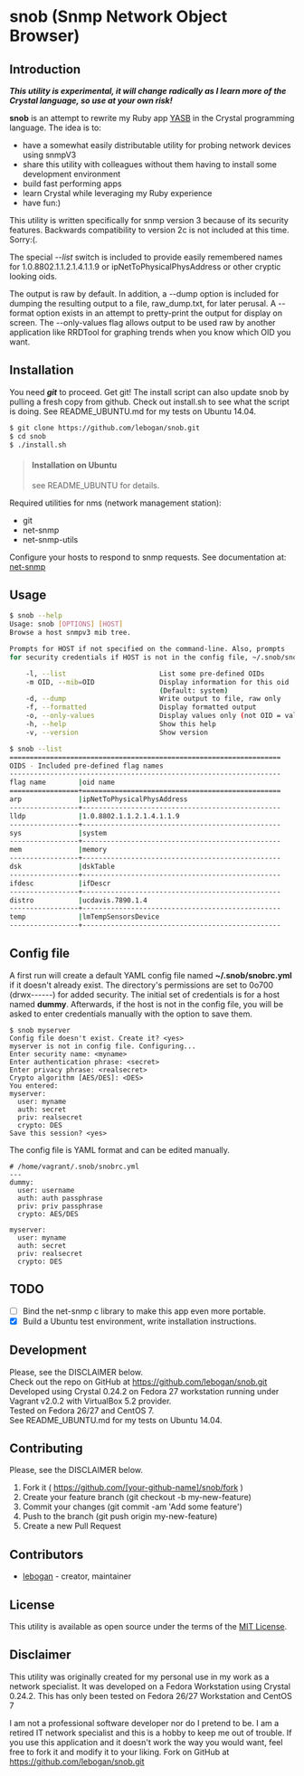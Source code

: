 # snob (Snmp Network Object Browser)
## Introduction
***This utility is experimental, it will change radically as I learn more of the
Crystal language, so use at your own risk!***

**snob** is an attempt to rewrite my Ruby app [YASB](https://github.com/lebogan/yasb.git)
in the Crystal programming language. The idea is to:

- have a somewhat easily distributable utility for
probing network devices using snmpV3
- share this utility with colleagues without them having to install some
development environment
- build fast performing apps
- learn Crystal while leveraging my Ruby experience
- have fun:)

This utility is written specifically for snmp version 3 because of
its security features. Backwards compatibility to version 2c is not included
at this time. Sorry:(.

The special *--list* switch is included to provide easily remembered names for
1.0.8802.1.1.2.1.4.1.1.9 or ipNetToPhysicalPhysAddress or other cryptic looking
oids.

The output is raw by default. In addition, a --dump option is included for dumping
the resulting output to a file, raw_dump.txt, for later perusal. A --format option
exists in an attempt to pretty-print the output for display on screen. The --only-values
flag allows output to be used raw by another application like RRDTool for graphing 
trends when you know which OID you want.

## Installation
You need ___git___ to proceed. Get git! The install script can also update snob by
pulling a fresh copy from github. Check out install.sh to see what the script
is doing. See README_UBUNTU.md for my tests on Ubuntu 14.04.

```bash
$ git clone https://github.com/lebogan/snob.git
$ cd snob
$ ./install.sh
```
> #### Installation on Ubuntu
> see README_UBUNTU for details.

Required utilities for nms (network management station):  
-  git  
-  net-snmp  
-  net-snmp-utils  

Configure your hosts to respond to snmp requests. See documentation at: 
[net-snmp](http://net-snmp.sourceforge.net/docs/README.snmpv3.html)

## Usage
```bash
$ snob --help
Usage: snob [OPTIONS] [HOST]
Browse a host snmpv3 mib tree.

Prompts for HOST if not specified on the command-line. Also, prompts
for security credentials if HOST is not in the config file, ~/.snob/snobrc.yml.

    -l, --list                       List some pre-defined OIDs
    -m OID, --mib=OID                Display information for this oid
                                     (Default: system)
    -d, --dump                       Write output to file, raw only
    -f, --formatted                  Display formatted output
    -o, --only-values                Display values only (not OID = value)
    -h, --help                       Show this help
    -v, --version                    Show version

$ snob --list
===================================================================
OIDS - Included pre-defined flag names
-------------------------------------------------------------------
flag name        |oid name
=================+=================================================
arp              |ipNetToPhysicalPhysAddress
-----------------+-------------------------------------------------
lldp             |1.0.8802.1.1.2.1.4.1.1.9
-----------------+-------------------------------------------------
sys              |system
-----------------+-------------------------------------------------
mem              |memory
-----------------+-------------------------------------------------
dsk              |dskTable
-----------------+-------------------------------------------------
ifdesc           |ifDescr
-----------------+-------------------------------------------------
distro           |ucdavis.7890.1.4
-----------------+-------------------------------------------------
temp             |lmTempSensorsDevice
-----------------+-------------------------------------------------
```
## Config file
A first run will create a default YAML config file named **~/.snob/snobrc.yml**
if it doesn't already exist. The directory's permissions are set to 0o700
(drwx------) for added security. The initial set of credentials is for a host named
__dummy__. Afterwards, if the host is not in the config file, you will be asked
to enter credentials manually with the option to save them.  
```
$ snob myserver
Config file doesn't exist. Create it? <yes>
myserver is not in config file. Configuring...
Enter security name: <myname>
Enter authentication phrase: <secret>
Enter privacy phrase: <realsecret>
Crypto algorithm [AES/DES]: <DES>
You entered: 
myserver:
  user: myname
  auth: secret
  priv: realsecret
  crypto: DES
Save this session? <yes>

```

The config file is YAML format and can be edited manually.
```text
# /home/vagrant/.snob/snobrc.yml
---
dummy:
  user: username
  auth: auth passphrase
  priv: priv passphrase
  crypto: AES/DES

myserver:
  user: myname
  auth: secret
  priv: realsecret
  crypto: DES
```

## TODO
- [ ] Bind the net-snmp c library to make this app even more portable.
- [X] Build a Ubuntu test environment, write installation instructions.

## Development
Please, see the DISCLAIMER below.  
Check out the repo on GitHub at https://github.com/lebogan/snob.git  
Developed using Crystal 0.24.2 on Fedora 27 workstation running under Vagrant v2.0.2
with VirtualBox 5.2 provider.  
Tested on Fedora 26/27 and CentOS 7.  
See README_UBUNTU.md for my tests on Ubuntu 14.04.

## Contributing
Please, see the DISCLAIMER below.

1. Fork it ( https://github.com/[your-github-name]/snob/fork )
2. Create your feature branch (git checkout -b my-new-feature)
3. Commit your changes (git commit -am 'Add some feature')
4. Push to the branch (git push origin my-new-feature)
5. Create a new Pull Request

## Contributors
- [lebogan](https://github.com/lebogan/snob.git) - creator, maintainer

## License
This utility is available as open source under the terms of the
[MIT License](http://opensource.org/licenses/MIT).

## Disclaimer
This utility was originally created for my personal use in my work as a network
specialist. It was developed on a Fedora Workstation using Crystal 0.24.2. This has
only been tested on Fedora 26/27 Workstation and CentOS 7 

I am not a professional software developer nor do I pretend to be. I am a retired IT 
network specialist and this is a hobby to keep me out of trouble. If you 
use this application and it doesn't work the way you would want, feel free to 
fork it and modify it to your liking. Fork on GitHub at https://github.com/lebogan/snob.git

